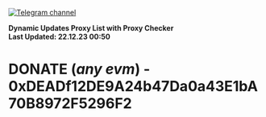 [![Telegram channel](https://img.shields.io/endpoint?url=https://runkit.io/damiankrawczyk/telegram-badge/branches/master?url=https://t.me/n4z4v0d)](https://t.me/n4z4v0d) 

**Dynamic Updates Proxy List with Proxy Checker**  
**Last Updated: 22.12.23 00:50**

# DONATE (_any evm_) - 0xDEADf12DE9A24b47Da0a43E1bA70B8972F5296F2
